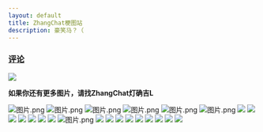 ```yaml
---
layout: default
title: ZhangChat梗图站
description: 豪笑马？（
---
```

### [评论](https://github.com/lightworld689/lightworld689.github.io/discussions/categories/zhc%E6%A2%97%E5%9B%BE%E7%AB%99)

![](https://img.shields.io/github/stars/lightworld689/lightworld689.github.io.svg)

__如果你还有更多图片，请找ZhangChat灯确吉L__

![图片.png](https://s2.loli.net/2023/06/09/mNIhdOwL9TqautU.png)
![图片.png](https://s2.loli.net/2023/06/09/agw5xXYrfcuqbPt.png)
![图片.png](https://s2.loli.net/2023/06/09/2VpoR4cfXO8EyJA.png)
![图片.png](https://s2.loli.net/2023/06/07/YQ3g51GjqcKXZIO.png)
![图片.png](https://s2.loli.net/2023/06/07/r3JUwS4iofEgx1a.png)
![图片.png](https://s2.loli.net/2023/06/07/s3VpiNm5dut69cB.png)
![](https://s2.loli.net/2023/06/05/Eo8W2UNGfIhurlP.png)
![](https://s2.loli.net/2023/06/04/ALQ8W4NuzscTZFH.png)
![](https://s2.loli.net/2023/06/04/YvE6KUHIl4RLsMy.png)
![](https://s2.loli.net/2023/06/04/lbuYoRcWE8v6zPt.png)
![](https://s2.loli.net/2023/06/04/vdfoXMZctBVuFgK.png)
![](https://s2.loli.net/2023/06/04/zbfeZnymW7C31gv.png)
![](https://s2.loli.net/2023/06/04/rs3lnCeWuDAVcpN.png)
![图片.png](https://s2.loli.net/2023/06/07/JecgqDrQ2niGobf.png)
![](https://s2.loli.net/2023/06/04/DZVMd4p3UYhABOe.png)
![](https://s2.loli.net/2023/06/04/V7uSshWJkZoynTC.png)
![](https://s2.loli.net/2023/06/04/aMyR7OXNqhKFAlr.png)
![](https://s2.loli.net/2023/06/04/y2mgXz6QscnGHo5.png)
![](https://s2.loli.net/2023/06/04/ENlskHy39DSe2vY.png)
![](https://s2.loli.net/2023/06/04/qkgw8vH9iEMnYOm.png)
![](https://s2.loli.net/2023/06/04/FU1ubjCeD3HhqcL.png)
![](https://s2.loli.net/2023/06/04/QBsPEf4FOvZR2nd.png)
![](https://s2.loli.net/2023/06/04/lbh45oncPaUNLxF.png)
